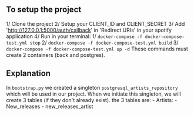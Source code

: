 ## To setup the project
1/ Clone the project
2/ Setup your CLIENT_ID and CLIENT_SECRET
3/ Add 'http://127.0.0.1:5000/auth/callback' in 'Redirect URIs' in your spotify application
4/ Run in your terminal:
      1/ `docker-compose -f docker-compose-test.yml stop`
      2/ `docker-compose -f docker-compose-test.yml build`
      3/ `docker-compose -f docker-compose-test.yml up -d`
      These commands must create 2 containers (back and postgres).

## Explanation
In `bootstrap.py` we created a singleton `postgresql_artists_repository` which will be used in our project.
When we initiate this singleton, we will create 3 tables (if they  don't already exist).
the 3 tables are:
    - Artists:
    - New_releases
    - new_releases_artist
